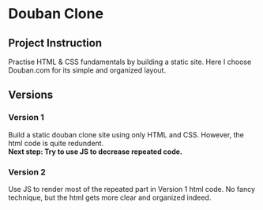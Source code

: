 # Douban Clone

## Project Instruction

Practise HTML & CSS fundamentals by building a static site. Here I choose Douban.com for its simple and organized layout.<br>

## Versions

### Version 1

Build a static douban clone site using only HTML and CSS. However, the html code is quite redundent. <br>
**Next step: Try to use JS to decrease repeated code.**

### Version 2

Use JS to render most of the repeated part in Version 1 html code. No fancy technique, but the html gets more clear and organized indeed.




